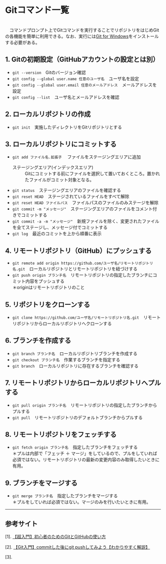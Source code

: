 # Gitコマンド一覧

<br>&emsp;コマンドプロンプト上でGitコマンドを実行することでリポジトリをはじめGitの各機能を簡単に利用できる。なお、実行には[Git for Windows](https://gitforwindows.org/)をインストールする必要がある。</br>

## 1. Gitの初期設定（GitHubアカウントの設定とは別）

- `git --version`　Gitのバージョン確認
- `git config --global user.name 任意のユーザ名`　ユーザ名を設定
- `git config --global user.email 任意のメールアドレス`　メールアドレスを設定
- `git config --list`　ユーザ名とメールアドレスを確認

## 2. ローカルリポジトリの作成

- `git init`　実施したディレクトリをGitリポジトリとする

## 3. ローカルリポジトリにコミットする

- `git add ファイル名.拡張子`　 ファイルをステージングエリアに追加
  <dl>
    <dt>ステージングエリア(インデックスエリア)</dt>
    <dd>Gitにコミットする前にファイルを選択して置いておくところ。置かれたファイルがコミット対象となる。</dd>
  </dl>
- `git status`　ステージングエリアのファイルを確認する
- `git reset HEAD`　ステージされているファイルをすべて解除
- `git reset HEAD ファイルパス`　ファイルパスのファイルのみステージを解除
- `git commit -m "メッセージ"`　ステージングエリアのファイルをコメント付きでコミットする
- `git commit -a -m "メッセージ"`　新規ファイルを除く、変更されたファイルを全てステージし、メッセージ付でコミットする
- `git log`　最近のコミットを上から順番に表示

## 4. リモートリポジトリ（GitHub）にプッシュする

- `git remote add origin https://github.com/ユーザ名/リモートリポジトリ名.git`　ローカルリポジトリとリモートリポジトリを紐づけする
- `git push origin ブランチ名`　リモートリポジトリの指定したブランチにコミット内容をプッシュする
  <br>＊originはリモートリポジトリのこと</br>

## 5. リポジトリをクローンする

- `git clone https://github.com/ユーザ名/リモートリポジトリ名.git`　リモートリポジトリからローカルリポジトリへクローンする

## 6. ブランチを作成する

- `git branch ブランチ名`　ローカルリポジトリブランチを作成する
- `git checkout ブランチ名`　作業するブランチを指定する
- `git branch`　ローカルリポジトリに存在するブランチを確認する

## 7. リモートリポジトリからローカルリポジトリへプルする

- `git pull origin ブランチ名`　リモートリポジトリの指定したブランチからプルする
- `git pull`　リモートリポジトリのデフォルトブランチからプルする

## 8. リモートリポジトリをフェッチする

- `git fetch origin ブランチ名`　指定したブランチをフェッチする
<br>＊プルは内部で「フェッチ ＋ マージ」をしているので、プルをしていれば必須ではない。リモートリポジトリの最新の変更内容のみ取得したいときに有用。</br>

## 9. ブランチをマージする

- `git merge ブランチ名`　指定したブランチをマージする
  <br>＊プルをしていれば必須ではない。マージのみを行いたいときに有用。</br>


---

## 参考サイト

[1]. [【超入門】初心者のためのGitとGitHubの使い方](https://tech-blog.rakus.co.jp/entry/20200529/git#2-5-%E3%82%B3%E3%83%BC%E3%83%89%E3%83%AC%E3%83%93%E3%83%A5%E3%83%BC%E3%83%9E%E3%83%BC%E3%82%B8)

[2]. [【Git入門】commitした後にgit pushしてみよう【わかりやすく解説】](https://codelikes.com/git-commit-push/?amp=1)

[3]. []()